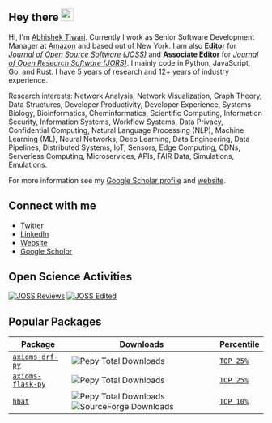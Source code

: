 ## Hey there <img src="https://media.giphy.com/media/hvRJCLFzcasrR4ia7z/giphy.gif" width="25px">

Hi, I'm [Abhishek Tiwari](https://www.abhishek-tiwari.com/). Currently I work as Senior Software Development Manager at [Amazon](https://www.aboutamazon.com/) and based out of New York. I am also **[Editor](https://joss.theoj.org/about#topic_editors)** for _[Journal of Open Source Software (JOSS)](https://joss.theoj.org/)_ and **[Associate Editor](https://openresearchsoftware.metajnl.com/about/editorialteam)** for _[Journal of Open Research Software (JORS)](https://openresearchsoftware.metajnl.com)_. I mainly code in Python, JavaScript, Go, and Rust. I have 5 years of research and 12+ years of industry experience.

Research interests: Network Analysis, Network Visualization, Graph Theory, Data Structures, Developer Productivity, Developer Experience, Systems Biology, Bioinformatics, Cheminformatics, Scientific Computing, Information Security, Information Systems, Workflow Systems, Data Privacy, Confidential Computing, Natural Language Processing (NLP), Machine Learning (ML), Neural Networks, Deep Learning, Data Engineering, Data Pipelines, Distributed Systems, IoT, Sensors, Edge Computing, CDNs, Serverless Computing, Microservices, APIs, FAIR Data, Simulations, Emulations.

For more information see my [Google Scholar profile](https://scholar.google.com/citations?user=Mb7eYKYAAAAJ&hl=en) and [website](https://www.abhishek-tiwari.com/).

## Connect with me

- [Twitter](https://twitter.com/abhishektiwari)
- [LinkedIn](https://www.linkedin.com/in/iamabhishektiwari/)
- [Website](https://www.abhishek-tiwari.com/)
- [Google Scholor](https://scholar.google.com/citations?user=Mb7eYKYAAAAJ&hl=en)

## Open Science Activities
[![JOSS Reviews](https://joss.theoj.org/badges/reviewed_by/@abhishektiwari)](https://joss.theoj.org/papers/reviewed_by/@abhishektiwari)
[![JOSS Edited](https://img.shields.io/badge/dynamic/regex?url=https%3A%2F%2Fjoss.theoj.org%2Fpapers%2Fedited_by%2F%40abhishektiwari&search=%3Cspan%20class%3D%22pagy%20info%22%3EDisplaying%20%3Cb%3E(%5Cd%2B)%3C%2Fb%3E%20papers%3C%2Fspan%3E&replace=%241&label=JOSS%20Edited)](https://joss.theoj.org/papers/edited_by/@abhishektiwari)

## Popular Packages

| Package                                                                | Downloads                                                               |  Percentile |
| ---------------------------------------------------------------------- | ----------------------------------------------------------------------- | ----------- |
| [`axioms-drf-py`](https://github.com/abhishektiwari/axioms-drf-py)     | ![Pepy Total Downloads](https://img.shields.io/pepy/dt/axioms-drf-py?label=PyPI%20Downloads)   | [`TOP 25%`](https://clickpy.clickhouse.com/dashboard/axioms-drf-py?min_date=2020-02-24&max_date=2025-12-31)  | 
| [`axioms-flask-py`](https://github.com/abhishektiwari/axioms-flask-py) | ![Pepy Total Downloads](https://img.shields.io/pepy/dt/axioms-flask-py?label=PyPI%20Downloads) | [`TOP 25%`](https://clickpy.clickhouse.com/dashboard/axioms-flask-py?min_date=2020-02-24&max_date=2025-12-31) 
| [`hbat`](https://github.com/abhishektiwari/hbat)                       | ![Pepy Total Downloads](https://img.shields.io/pepy/dt/hbat?label=PyPI%20Downloads)  ![SourceForge Downloads](https://img.shields.io/sourceforge/dt/hbat?label=SourceForge%20Downloads)          | [`TOP 10%`](https://clickpy.clickhouse.com/dashboard/hbat?min_date=2025-06-30&max_date=2025-12-31) |
